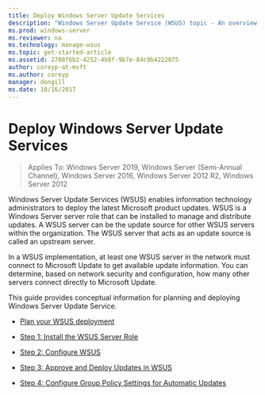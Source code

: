 ```yaml
---
title: Deploy Windows Server Update Services
description: "Windows Server Update Service (WSUS) topic - An overview of the deployment process with links to the four steps to accomplish it"
ms.prod: windows-server
ms.reviewer: na
ms.technology: manage-wsus
ms.topic: get-started-article
ms.assetid: 2708f6b2-4252-4b8f-9b7e-84c9b4222075
author: coreyp-at-msft
ms.author: coreyp
manager: dongill
ms.date: 10/16/2017
---
```

# Deploy Windows Server Update Services

>Applies To: Windows Server 2019, Windows Server (Semi-Annual Channel), Windows Server 2016, Windows Server 2012 R2, Windows Server 2012

Windows Server Update Services (WSUS) enables information technology administrators to deploy the latest Microsoft product updates. WSUS is a Windows Server server role that can be installed to manage and distribute updates. A WSUS server can be the update source for other WSUS servers within the organization. The WSUS server that acts as an update source is called an upstream server.  

In a WSUS implementation, at least one WSUS server in the network must connect to Microsoft Update to get available update information. You can determine, based on network security and configuration, how many other servers connect directly to Microsoft Update.  

This guide provides conceptual information for planning and deploying Windows Server Update Service.  

-   [Plan your WSUS deployment](../plan/plan-your-wsus-deployment.md)  

-   [Step 1: Install the WSUS Server Role](1-install-the-wsus-server-role.md)  

-   [Step 2: Configure WSUS](2-configure-wsus.md)  

-   [Step 3: Approve and Deploy Updates in WSUS](3-approve-and-deploy-updates-in-wsus.md)  

-   [Step 4: Configure Group Policy Settings for Automatic Updates](4-configure-group-policy-settings-for-automatic-updates.md)  
